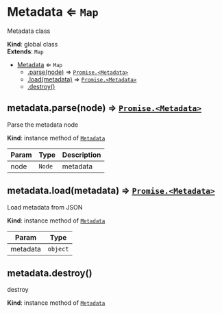 <a name="Metadata"></a>

# Metadata ⇐ <code>Map</code>
Metadata class

**Kind**: global class  
**Extends**: <code>Map</code>  

* [Metadata](#Metadata) ⇐ <code>Map</code>
    * [.parse(node)](#Metadata+parse) ⇒ [<code>Promise.&lt;Metadata&gt;</code>](#Metadata)
    * [.load(metadata)](#Metadata+load) ⇒ [<code>Promise.&lt;Metadata&gt;</code>](#Metadata)
    * [.destroy()](#Metadata+destroy)

<a name="Metadata+parse"></a>

## metadata.parse(node) ⇒ [<code>Promise.&lt;Metadata&gt;</code>](#Metadata)
Parse the metadata node

**Kind**: instance method of [<code>Metadata</code>](#Metadata)  

| Param | Type | Description |
| --- | --- | --- |
| node | <code>Node</code> | metadata |

<a name="Metadata+load"></a>

## metadata.load(metadata) ⇒ [<code>Promise.&lt;Metadata&gt;</code>](#Metadata)
Load metadata from JSON

**Kind**: instance method of [<code>Metadata</code>](#Metadata)  

| Param | Type |
| --- | --- |
| metadata | <code>object</code> | 

<a name="Metadata+destroy"></a>

## metadata.destroy()
destroy

**Kind**: instance method of [<code>Metadata</code>](#Metadata)  
